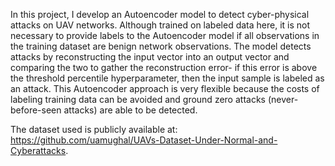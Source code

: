 In this project, I develop an Autoencoder model to detect cyber-physical attacks on UAV networks. Although trained on labeled data here, it is not necessary to provide labels to the Autoencoder model if all observations in the 
training dataset are benign network observations. The model detects attacks by reconstructing the input vector into an output vector and comparing the two to gather the reconstruction error- if this error is above the threshold percentile hyperparameter, then the input sample is labeled as an attack. This Autoencoder approach is very flexible because the costs of labeling training data can be avoided and ground zero attacks (never-before-seen attacks) are able to be detected.

The dataset used is publicly available at: https://github.com/uamughal/UAVs-Dataset-Under-Normal-and-Cyberattacks.
